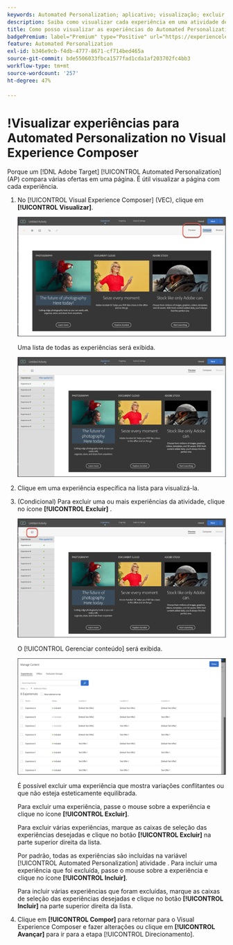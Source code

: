 ```yaml
---
keywords: Automated Personalization; aplicativo; visualização; excluir experiência;
description: Saiba como visualizar cada experiência em uma atividade de Automated Personalization (AP) no Adobe [!DNL Target] usando o Visual Experience Composer (VEC).
title: Como posso visualizar as experiências do Automated Personalization no VEC?
badgePremium: label="Premium" type="Positive" url="https://experienceleague.adobe.com/docs/target/using/introduction/intro.html?lang=en#premium newtab=true" tooltip="See what's included in Target Premium."
feature: Automated Personalization
exl-id: b346e9cb-f4db-4777-8671-cf714bed465a
source-git-commit: bde5506033fbca1577fad1cda1af203702fc4bb3
workflow-type: tm+mt
source-wordcount: '257'
ht-degree: 47%

---
```


# !Visualizar experiências para Automated Personalization no Visual Experience Composer

Porque um [!DNL Adobe Target] [!UICONTROL Automated Personalization] (AP) compara várias ofertas em uma página. É útil visualizar a página com cada experiência.

1. No [!UICONTROL Visual Experience Composer] (VEC), clique em **[!UICONTROL Visualizar]**.

   ![Ícone Visualizar](/help/main/c-activities/t-automated-personalization/assets/preview.png)

   Uma lista de todas as experiências será exibida.

   ![Visualizar experiências](/help/main/c-activities/t-automated-personalization/assets/ap_preview-new.png)

1. Clique em uma experiência específica na lista para visualizá-la.

1. (Condicional) Para excluir uma ou mais experiências da atividade, clique no ícone **[!UICONTROL Excluir]** .

   ![Ícone Excluir](/help/main/c-activities/t-automated-personalization/assets/ap_exclude-new.png)

   O [!UICONTROL Gerenciar conteúdo] será exibida.

   ![Caixa de diálogo Gerenciar conteúdo](/help/main/c-activities/t-automated-personalization/assets/preview-exclude.png)

   É possível excluir uma experiência que mostra variações conflitantes ou que não esteja esteticamente equilibrada.

   Para excluir uma experiência, passe o mouse sobre a experiência e clique no ícone **[!UICONTROL Excluir]**.

   Para excluir várias experiências, marque as caixas de seleção das experiências desejadas e clique no botão **[!UICONTROL Excluir]** na parte superior direita da lista.

   Por padrão, todas as experiências são incluídas na variável [!UICONTROL Automated Personalization] atividade . Para incluir uma experiência que foi excluída, passe o mouse sobre a experiência e clique no ícone **[!UICONTROL Incluir]**.

   Para incluir várias experiências que foram excluídas, marque as caixas de seleção das experiências desejadas e clique no botão **[!UICONTROL Incluir]** na parte superior direita da lista.

1. Clique em **[!UICONTROL Compor]** para retornar para o Visual Experience Composer e fazer alterações ou clique em **[!UICONTROL Avançar]** para ir para a etapa [!UICONTROL Direcionamento].
